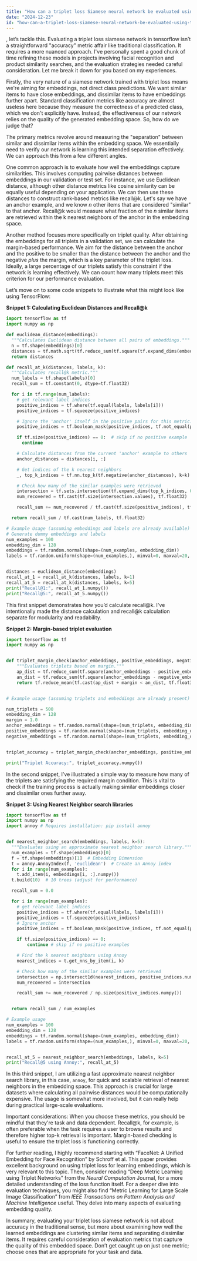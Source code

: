 ```yaml
---
title: "How can a triplet loss Siamese neural network be evaluated using TensorFlow?"
date: "2024-12-23"
id: "how-can-a-triplet-loss-siamese-neural-network-be-evaluated-using-tensorflow"
---
```


, let’s tackle this. Evaluating a triplet loss siamese network in tensorflow isn’t a straightforward "accuracy" metric affair like traditional classification. It requires a more nuanced approach. I've personally spent a good chunk of time refining these models in projects involving facial recognition and product similarity searches, and the evaluation strategies needed careful consideration. Let me break it down for you based on my experiences.

Firstly, the very nature of a siamese network trained with triplet loss means we're aiming for embeddings, not direct class predictions. We want similar items to have close embeddings, and dissimilar items to have embeddings further apart. Standard classification metrics like accuracy are almost useless here because they measure the correctness of a predicted class, which we don't explicitly have. Instead, the effectiveness of our network relies on the quality of the generated embedding space. So, how do we judge that?

The primary metrics revolve around measuring the "separation" between similar and dissimilar items within the embedding space. We essentially need to verify our network is learning this intended separation effectively. We can approach this from a few different angles.

One common approach is to evaluate how well the embeddings capture similarities. This involves computing pairwise distances between embeddings in our validation or test set. For instance, we use Euclidean distance, although other distance metrics like cosine similarity can be equally useful depending on your application. We can then use these distances to construct rank-based metrics like recall@k. Let's say we have an anchor example, and we know *n* other items that are considered "similar" to that anchor. Recall@k would measure what fraction of the *n* similar items are retrieved within the k nearest neighbors of the anchor in the embedding space.

Another method focuses more specifically on triplet quality. After obtaining the embeddings for all triplets in a validation set, we can calculate the margin-based performance. We aim for the distance between the anchor and the positive to be smaller than the distance between the anchor and the negative *plus* the margin, which is a key parameter of the triplet loss. Ideally, a large percentage of our triplets satisfy this constraint if the network is learning effectively. We can count how many triplets meet this criterion for our performance evaluation.

Let’s move on to some code snippets to illustrate what this might look like using TensorFlow:

**Snippet 1: Calculating Euclidean Distances and Recall@k**

```python
import tensorflow as tf
import numpy as np

def euclidean_distance(embeddings):
  """Calculates Euclidean distance between all pairs of embeddings."""
  n = tf.shape(embeddings)[0]
  distances = tf.math.sqrt(tf.reduce_sum(tf.square(tf.expand_dims(embeddings, 1) - tf.expand_dims(embeddings, 0)), axis=2))
  return distances

def recall_at_k(distances, labels, k):
  """Calculates recall@k metric."""
  num_labels = tf.shape(labels)[0]
  recall_sum = tf.constant(0, dtype=tf.float32)

  for i in tf.range(num_labels):
    # get relevant label indices
    positive_indices = tf.where(tf.equal(labels, labels[i]))
    positive_indices = tf.squeeze(positive_indices)

    # Ignore the 'anchor' itself in the positive pairs for this metric.
    positive_indices = tf.boolean_mask(positive_indices, tf.not_equal(positive_indices, i))

    if tf.size(positive_indices) == 0:  # skip if no positive example
      continue

    # Calculate distances from the current 'anchor' example to others
    anchor_distances = distances[i, :]

    # Get indices of the k nearest neighbors
    _, top_k_indices = tf.nn.top_k(tf.negative(anchor_distances), k=k)

    # Check how many of the similar examples were retrieved
    intersection = tf.sets.intersection(tf.expand_dims(top_k_indices, 0), tf.expand_dims(positive_indices, 0))
    num_recovered = tf.cast(tf.size(intersection.values), tf.float32)

    recall_sum += num_recovered / tf.cast(tf.size(positive_indices), tf.float32)

  return recall_sum / tf.cast(num_labels, tf.float32)

# Example Usage (assuming embeddings and labels are already available)
# Generate dummy embeddings and labels
num_examples = 100
embedding_dim = 128
embeddings = tf.random.normal(shape=(num_examples, embedding_dim))
labels = tf.random.uniform(shape=(num_examples,), minval=0, maxval=20, dtype=tf.int32)


distances = euclidean_distance(embeddings)
recall_at_1 = recall_at_k(distances, labels, k=1)
recall_at_5 = recall_at_k(distances, labels, k=5)
print("Recall@1:", recall_at_1.numpy())
print("Recall@5:", recall_at_5.numpy())

```

This first snippet demonstrates how you’d calculate recall@k. I've intentionally made the distance calculation and recall@k calculation separate for modularity and readability.

**Snippet 2: Margin-based triplet evaluation**

```python
import tensorflow as tf
import numpy as np


def triplet_margin_check(anchor_embeddings, positive_embeddings, negative_embeddings, margin):
    """Evaluates triplets based on margin."""
    ap_dist = tf.reduce_sum(tf.square(anchor_embeddings - positive_embeddings), axis=1)
    an_dist = tf.reduce_sum(tf.square(anchor_embeddings - negative_embeddings), axis=1)
    return tf.reduce_mean(tf.cast(ap_dist + margin < an_dist, tf.float32)) # check if triplet meets the margin


# Example usage (assuming triplets and embeddings are already present)

num_triplets = 500
embedding_dim = 128
margin = 1.0
anchor_embeddings = tf.random.normal(shape=(num_triplets, embedding_dim))
positive_embeddings = tf.random.normal(shape=(num_triplets, embedding_dim))
negative_embeddings = tf.random.normal(shape=(num_triplets, embedding_dim))


triplet_accuracy = triplet_margin_check(anchor_embeddings, positive_embeddings, negative_embeddings, margin)

print("Triplet Accuracy:", triplet_accuracy.numpy())
```

In the second snippet, I’ve illustrated a simple way to measure how many of the triplets are satisfying the required margin condition.  This is vital to check if the training process is actually making similar embeddings closer and dissimilar ones further away.

**Snippet 3: Using Nearest Neighbor search libraries**

```python
import tensorflow as tf
import numpy as np
import annoy # Requires installation: pip install annoy


def nearest_neighbor_search(embeddings, labels, k=5):
  """Evaluates using an approximate nearest neighbor search library."""
  num_examples = tf.shape(embeddings)[0]
  f = tf.shape(embeddings)[1]  # Embedding Dimension
  t = annoy.AnnoyIndex(f, 'euclidean')  # Create an Annoy index
  for i in range(num_examples):
    t.add_item(i, embeddings[i, :].numpy())
  t.build(10)  # 10 trees (adjust for performance)

  recall_sum = 0.0

  for i in range(num_examples):
    # get relevant label indices
    positive_indices = tf.where(tf.equal(labels, labels[i]))
    positive_indices = tf.squeeze(positive_indices)
    # Ignore anchor
    positive_indices = tf.boolean_mask(positive_indices, tf.not_equal(positive_indices, i))

    if tf.size(positive_indices) == 0:
        continue # skip if no positive examples

    # Find the k nearest neighbors using Annoy
    nearest_indices = t.get_nns_by_item(i, k)

    # Check how many of the similar examples were retrieved
    intersection = np.intersect1d(nearest_indices, positive_indices.numpy()).size
    num_recovered = intersection

    recall_sum += num_recovered / np.size(positive_indices.numpy())


  return recall_sum / num_examples

# Example usage
num_examples = 100
embedding_dim = 128
embeddings = tf.random.normal(shape=(num_examples, embedding_dim))
labels = tf.random.uniform(shape=(num_examples,), minval=0, maxval=20, dtype=tf.int32)


recall_at_5 = nearest_neighbor_search(embeddings, labels, k=5)
print("Recall@5 using Annoy:", recall_at_5)
```

In this third snippet, I am utilizing a fast approximate nearest neighbor search library, in this case, `annoy`, for quick and scalable retrieval of nearest neighbors in the embedding space. This approach is crucial for large datasets where calculating all pairwise distances would be computationally expensive. The usage is somewhat more involved, but it can really help during practical large-scale evaluations.

Important considerations: When you choose these metrics, you should be mindful that they're task and data dependent. Recall@k, for example, is often preferable when the task requires a user to browse results and therefore higher top-k retrieval is important. Margin-based checking is useful to ensure the triplet loss is functioning correctly.

For further reading, I highly recommend starting with “FaceNet: A Unified Embedding for Face Recognition” by Schroff et al. This paper provides excellent background on using triplet loss for learning embeddings, which is very relevant to this topic. Then, consider reading “Deep Metric Learning using Triplet Networks” from the *Neural Computation* Journal, for a more detailed understanding of the loss function itself. For a deeper dive into evaluation techniques, you might also find “Metric Learning for Large Scale Image Classification” from *IEEE Transactions on Pattern Analysis and Machine Intelligence* useful. They delve into many aspects of evaluating embedding quality.

In summary, evaluating your triplet loss siamese network is not about accuracy in the traditional sense, but more about examining how well the learned embeddings are clustering similar items and separating dissimilar items. It requires careful consideration of evaluation metrics that capture the quality of this embedded space. Don’t get caught up on just one metric; choose ones that are appropriate for your task and data.
